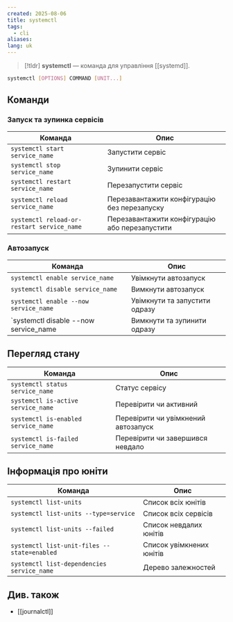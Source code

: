 ```yaml
---
created: 2025-08-06
title: systemctl
tags:
  - cli
aliases: 
lang: uk
---
```


> [!tldr]
> **systemctl** — команда для управління [[systemd]].


```bash
systemctl [OPTIONS] COMMAND [UNIT...]
```

## Команди

### Запуск та зупинка сервісів

| Команда                                    | Опис                                           |
| ------------------------------------------ | ---------------------------------------------- |
| `systemctl start service_name`             | Запустити сервіс                               |
| `systemctl stop service_name`              | Зупинити сервіс                                |
| `systemctl restart service_name`           | Перезапустити сервіс                           |
| `systemctl reload service_name`            | Перезавантажити конфігурацію без перезапуску   |
| `systemctl reload-or-restart service_name` | Перезавантажити конфігурацію або перезапустити |

### Автозапуск

| Команда                               | Опис                          |
| ------------------------------------- | ----------------------------- |
| `systemctl enable service_name`       | Увімкнути автозапуск          |
| `systemctl disable service_name`      | Вимкнути автозапуск           |
| `systemctl enable --now service_name` | Увімкнути та запустити одразу |
| `systemctl disable --now service_name | Вимкнути та зупинити одразу   |

## Перегляд стану

| Команда                             | Опис                                |
| ----------------------------------- | ----------------------------------- |
| `systemctl status service_name`     | Статус сервісу                      |
| `systemctl is-active service_name`  | Перевірити чи активний              |
| `systemctl is-enabled service_name` | Перевірити чи увімкнений автозапуск |
| `systemctl is-failed service_name`  | Перевірити чи завершився невдало    |

## Інформація про юніти


| Команда                                     | Опис                     |
| ------------------------------------------- | ------------------------ |
| `systemctl list-units`                      | Список всіх юнітів       |
| `systemctl list-units --type=service`       | Список всіх сервісів     |
| `systemctl list-units --failed`             | Список невдалих юнітів   |
| `systemctl list-unit-files --state=enabled` | Список увімкнених юнітів |
| `systemctl list-dependencies service_name`  | Дерево залежностей       |


## Див. також

- [[journalctl]]